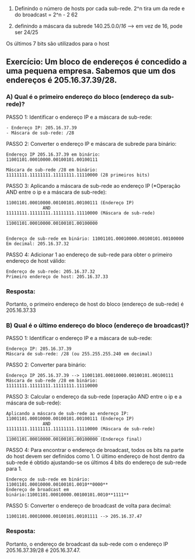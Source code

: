 1) Definindo o número de hosts por cada sub-rede.
2^n 
tira um da rede e do broadcast = 2^n - 2
62

2) definindo a máscara da subrede
140.25.0.0/*16* --> em vez de 16, pode ser 24/25

Os últimos 7 bits são utilizados para o host



## Exercício: Um bloco de endereços é concedido a uma pequena empresa. Sabemos que um dos endereços é 205.16.37.39/28.
### A) Qual é o primeiro endereço do bloco (endereço da sub-rede)?

PASSO 1: Identificar o endereço IP e a máscara de sub-rede:
```
- Endereço IP: 205.16.37.39
- Máscara de sub-rede: /28
```

PASSO 2: Converter o endereço IP  e máscara de subrede para binário:
```
Endereço IP 205.16.37.39 em binário: 11001101.00010000.00100101.00100111

Máscara de sub-rede /28 em binário: 11111111.11111111.11111111.11110000 (28 primeiros bits)
```

PASSO 3: Aplicando a máscara de sub-rede ao endereço IP (*Operação AND entre o ip e a máscara de sub-rede):
```
11001101.00010000.00100101.00100111 (Endereço IP)
              AND
11111111.11111111.11111111.11110000 (Máscara de sub-rede)
___________________________________
11001101.00010000.00100101.00100000 


Endereço de sub-rede em binário: 11001101.00010000.00100101.00100000
Em decimal: 205.16.37.32
```
PASSO 4: Adicionar 1 ao endereço de sub-rede para obter o primeiro endereço de host válido:
```
Endereço de sub-rede: 205.16.37.32
Primeiro endereço de host: 205.16.37.33
```


### Resposta:
Portanto, o primeiro endereço de host do bloco (endereço de sub-rede) é 205.16.37.33





### B) Qual é o último endereço do bloco (endereço de broadcast)?

PASSO 1: Identificar o endereço IP e a máscara de sub-rede:
```
Endereço IP: 205.16.37.39
Máscara de sub-rede: /28 (ou 255.255.255.240 em decimal)
```

PASSO 2: Converter para binário:
```
Endereço IP 205.16.37.39 --> 11001101.00010000.00100101.00100111
Máscara de sub-rede /28 em binário: 11111111.11111111.11111111.11110000
```

PASSO 3: Calcular o endereço da sub-rede (operação AND entre o ip e a máscara de sub-rede):
```
Aplicando a máscara de sub-rede ao endereço IP:
11001101.00010000.00100101.00100111 (Endereço IP)
              AND
11111111.11111111.11111111.11110000 (Máscara de sub-rede)
____________________________________
11001101.00010000.00100101.00100000 (Endereço final)
```

PASSO 4: Para encontrar o endereço de broadcast, todos os bits na parte do host devem ser definidos como 1.
O último endereço de host dentro da sub-rede é obtido ajustando-se os últimos 4 bits do endereço de sub-rede para 1.
```
Endereço de sub-rede em binário: 11001101.00010000.00100101.0010**0000**
Endereço de broadcast em binário:11001101.00010000.00100101.0010**1111**
```

PASSO 5: Converter o endereço de broadcast de volta para decimal:
```
11001101.00010000.00100101.00101111 --> 205.16.37.47
```
### Resposta:
Portanto, o endereço de broadcast da sub-rede com o endereço IP 205.16.37.39/28 é 205.16.37.47.


